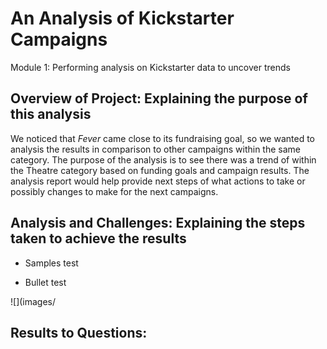 # An Analysis of Kickstarter Campaigns
Module 1: Performing analysis on Kickstarter data to uncover trends
## Overview of Project: Explaining the purpose of this analysis 
We noticed that *Fever* came close to its fundraising goal, so we wanted to analysis the results in comparison to other campaigns within the same category.  The purpose of the analysis is to see there was a trend of within the Theatre category based on funding goals and campaign results.  The analysis report would help provide next steps of what actions to take or possibly changes to make for the next campaigns. 

## Analysis and Challenges: Explaining the steps taken to achieve the results
* Samples test 
- Bullet test 

![](images/

## Results to Questions: 
